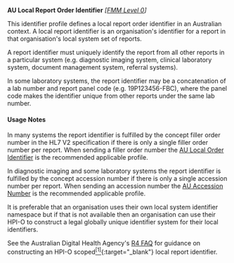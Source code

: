 **AU Local Report Order Identifier**  *[[FMM Level 0](guidance.html)]*

This identifier profile defines a local report order identifier in an Australian context. A local report identifier is an organisation's identifier for a report in that organisation's local system set of reports.

A report identifier must uniquely identify the report from all other reports in a particular system (e.g. diagnostic imaging system, clinical laboratory system, document management system, referral systems).

In some laboratory systems, the report identifier may be a concatenation of a lab number and report panel code (e.g. 19P123456-FBC), where the panel code makes the identifier unique from other reports under the same lab number. 

#### Usage Notes
In many systems the report identifier is fulfilled by the concept filler order number in the HL7 V2 specification if there is only a single filler order number per report. When sending a filler order number the [AU Local Order Identifier](StructureDefinition-au-localorderidentifier.html) is the recommended applicable profile.

In diagnostic imaging and some laboratory systems the report identifier is fulfilled by the concept accession number if there is only a single accession number per report. When sending an accession number the [AU Accession Number](StructureDefinition-au-accessionnumber.html) is the recommended applicable profile.

It is preferable that an organisation uses their own local system identifier namespace but if that is not available then an organisation can use their HPI-O to construct a legal globally unique identifier system for their local identifiers. 

See the Australian Digital Health Agency's [R4 FAQ](https://github.com/AuDigitalHealth/ci-fhir-r4/wiki/Frequently-Asked-Questions) for guidance on constructing an HPI-O scoped[<sup>[1]</sup>](http://ns.electronichealth.net.au/id/hpio-scoped/report/1.0/index.html){:target="_blank"} local report identifier.

